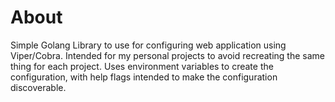 # About
Simple Golang Library to use for configuring web application using Viper/Cobra. 
Intended for my personal projects to avoid recreating the same thing for each project. 
Uses environment variables to create the configuration, with help flags intended to make the configuration discoverable.


